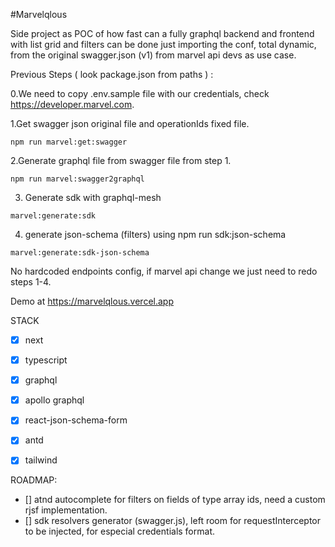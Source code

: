 #Marvelqlous

Side project as POC of how fast can a fully graphql backend  and frontend with list grid and filters 
can be done just importing the conf, total dynamic, from the original swagger.json (v1) from marvel api devs as use case.

Previous Steps ( look package.json from paths ) :

0.We need to copy .env.sample file with our credentials, check https://developer.marvel.com.

1.Get swagger json original file and operationIds fixed file.
``` shell script
npm run marvel:get:swagger 
```
2.Generate graphql file from swagger file from step 1.
 ``` shell script
npm run marvel:swagger2graphql
 ```
3. Generate sdk with graphql-mesh
``` shell script
marvel:generate:sdk
 ```
4. generate json-schema (filters) using npm run sdk:json-schema
``` shell script
marvel:generate:sdk-json-schema
 ```


No hardcoded endpoints config, if marvel api change we just need to redo steps 1-4. 

Demo at https://marvelqlous.vercel.app

STACK

- [x] next
- [x] typescript
- [x] graphql
- [x] apollo graphql
- [x] react-json-schema-form
- [x] antd 
- [x] tailwind


ROADMAP:

- [] atnd autocomplete for filters on fields of type array ids, need a custom rjsf implementation.
- [] sdk resolvers generator (swagger.js), left room for requestInterceptor to be injected, for especial credentials format.